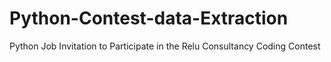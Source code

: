 # Python-Contest-data-Extraction
Python Job Invitation to Participate in the Relu Consultancy Coding Contest
